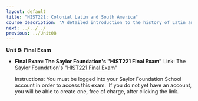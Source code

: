 ```yaml
---
layout: default
title: "HIST221: Colonial Latin and South America"
course_description: "A detailed introduction to the history of Latin and South America from the European discovery to the 19th century, with emphasis on indigenous Americans and European colonizers’ interactions and exchanges."
next: ../../../
previous: ../Unit08
---
```

**Unit 9: Final Exam** <span id="9"></span> 
-   **Final Exam: The Saylor Foundation's "HIST221 Final Exam"**
    Link: The Saylor Foundation's "[HIST221 Final
    Exam](http://school.saylor.org/mod/quiz/view.php?id=111)"  
      
     Instructions: You must be logged into your Saylor Foundation School
    account in order to access this <span class="il">exam</span>.  If
    you do not yet have an account, you will be able to create one, free
    of charge, after clicking the link.


